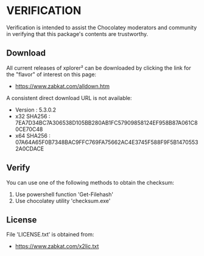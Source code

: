 # VERIFICATION
Verification is intended to assist the Chocolatey moderators and community in verifying that this package's contents are trustworthy.

## Download
All current releases of xplorer² can be downloaded by clicking the link
for the "flavor" of interest on this page:

- https://www.zabkat.com/alldown.htm

A consistent direct download URL is not available:  

- Version    : 5.3.0.2
- x32 SHA256 : 7EA7D34BC7A306538D105BB280AB1FC57909858124EF958B87A061C80CE70C48
- x64 SHA256 : 07A64A65F0B7348BAC9FFC769FA75662AC4E3745F588F9F5B14705532A0CDACE

## Verify
You can use one of the following methods to obtain the checksum:
1. Use powershell function 'Get-Filehash'
2. Use chocolatey utility 'checksum.exe'


## License
File 'LICENSE.txt' is obtained from:
- https://www.zabkat.com/x2lic.txt
